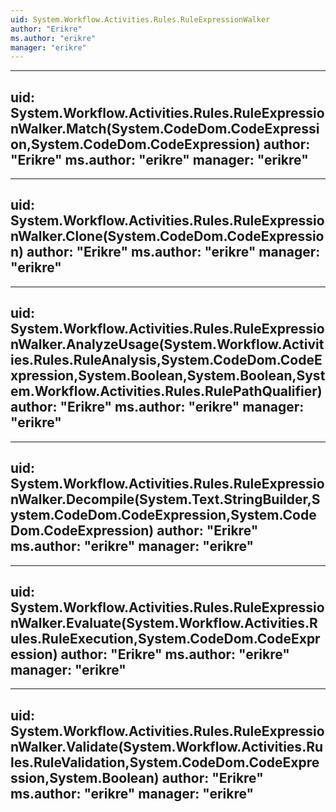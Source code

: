 ```yaml
---
uid: System.Workflow.Activities.Rules.RuleExpressionWalker
author: "Erikre"
ms.author: "erikre"
manager: "erikre"
---
```


---
uid: System.Workflow.Activities.Rules.RuleExpressionWalker.Match(System.CodeDom.CodeExpression,System.CodeDom.CodeExpression)
author: "Erikre"
ms.author: "erikre"
manager: "erikre"
---

---
uid: System.Workflow.Activities.Rules.RuleExpressionWalker.Clone(System.CodeDom.CodeExpression)
author: "Erikre"
ms.author: "erikre"
manager: "erikre"
---

---
uid: System.Workflow.Activities.Rules.RuleExpressionWalker.AnalyzeUsage(System.Workflow.Activities.Rules.RuleAnalysis,System.CodeDom.CodeExpression,System.Boolean,System.Boolean,System.Workflow.Activities.Rules.RulePathQualifier)
author: "Erikre"
ms.author: "erikre"
manager: "erikre"
---

---
uid: System.Workflow.Activities.Rules.RuleExpressionWalker.Decompile(System.Text.StringBuilder,System.CodeDom.CodeExpression,System.CodeDom.CodeExpression)
author: "Erikre"
ms.author: "erikre"
manager: "erikre"
---

---
uid: System.Workflow.Activities.Rules.RuleExpressionWalker.Evaluate(System.Workflow.Activities.Rules.RuleExecution,System.CodeDom.CodeExpression)
author: "Erikre"
ms.author: "erikre"
manager: "erikre"
---

---
uid: System.Workflow.Activities.Rules.RuleExpressionWalker.Validate(System.Workflow.Activities.Rules.RuleValidation,System.CodeDom.CodeExpression,System.Boolean)
author: "Erikre"
ms.author: "erikre"
manager: "erikre"
---
